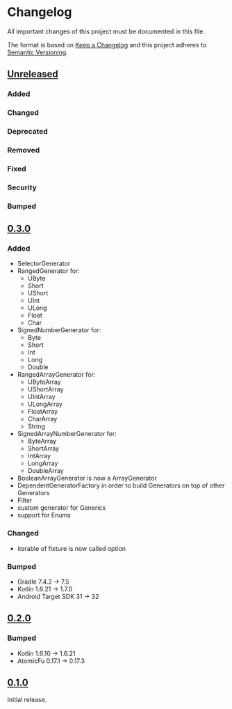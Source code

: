 # Changelog

All important changes of this project must be documented in this file.

The format is based on [Keep a Changelog](http://keepachangelog.com/en/1.0.0/)
and this project adheres to [Semantic Versioning](http://semver.org/spec/v2.0.0.html).

## [Unreleased](https://github.com/bitPogo/kfixture/compare/v0.3.0...main)

### Added

### Changed

### Deprecated

### Removed

### Fixed

### Security

### Bumped

## [0.3.0](https://github.com/bitPogo/kfixture/compare/v0.2.0...v0.3.0)

### Added

* SelectorGenerator
* RangedGenerator for:
  - UByte
  - Short
  - UShort
  - UInt
  - ULong
  - Float
  - Char
* SignedNumberGenerator for:
  - Byte
  - Short
  - Int
  - Long
  - Double
* RangedArrayGenerator for:
  - UByteArray
  - UShortArray
  - UIntArray
  - ULongArray
  - FloatArray
  - CharArray
  - String
* SignedArrayNumberGenerator for:
  - ByteArray
  - ShortArray
  - IntArray
  - LongArray
  - DoubleArray
* BooleanArrayGenerator is now a ArrayGenerator
* DependentGeneratorFactory in order to build Generators on top of other Generators
* Filter
* custom generator for Generics
* support for Enums

### Changed

* iterable of fixture is now called option

### Bumped

* Gradle 7.4.2 -> 7.5
* Kotlin 1.6.21 -> 1.7.0
* Android Target SDK 31 -> 32

## [0.2.0](https://github.com/bitPogo/kfixture/compare/v0.1.0...v0.2.0)

### Bumped

* Kotlin 1.6.10 -> 1.6.21
* AtomicFu 0.17.1 -> 0.17.3

## [0.1.0](https://github.com/bitPogo/kfixture/compare/releases/tag/v0.1.0)

Initial release.

